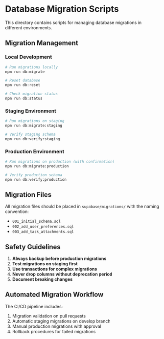# Database Migration Scripts

This directory contains scripts for managing database migrations in different environments.

## Migration Management

### Local Development
```bash
# Run migrations locally
npm run db:migrate

# Reset database
npm run db:reset

# Check migration status
npm run db:status
```

### Staging Environment
```bash
# Run migrations on staging
npm run db:migrate:staging

# Verify staging schema
npm run db:verify:staging
```

### Production Environment
```bash
# Run migrations on production (with confirmation)
npm run db:migrate:production

# Verify production schema
npm run db:verify:production
```

## Migration Files

All migration files should be placed in `supabase/migrations/` with the naming convention:
- `001_initial_schema.sql`
- `002_add_user_preferences.sql`
- `003_add_task_attachments.sql`

## Safety Guidelines

1. **Always backup before production migrations**
2. **Test migrations on staging first**
3. **Use transactions for complex migrations**
4. **Never drop columns without deprecation period**
5. **Document breaking changes**

## Automated Migration Workflow

The CI/CD pipeline includes:
1. Migration validation on pull requests
2. Automatic staging migrations on develop branch
3. Manual production migrations with approval
4. Rollback procedures for failed migrations
